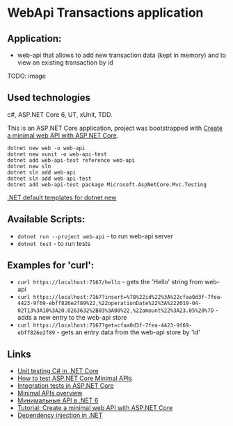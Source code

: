 # WebApi Transactions application

## Application:
- web-api that allows to add new transaction data (kept in memory) and to view an existing transaction by id

TODO: image

## Used technologies
c#, ASP.NET Core 6, UT, xUnit, TDD.

This is an ASP.NET Core application, project was bootstrapped with [Create a minimal web API with ASP.NET Core](https://docs.microsoft.com/en-us/aspnet/core/tutorials/min-web-api?view=aspnetcore-6.0&tabs=visual-studio).

```
dotnet new web -o web-api
dotnet new xunit -o web-api-test
dotnet add web-api-test reference web-api
dotnet new sln
dotnet sln add web-api
dotnet sln add web-api-test
dotnet add web-api-test package Microsoft.AspNetCore.Mvc.Testing
```
[.NET default templates for dotnet new](https://docs.microsoft.com/en-us/dotnet/core/tools/dotnet-new-sdk-templates#test)

## Available Scripts:

- `dotnet run --project web-api` - to run web-api server
- `dotnet test` - to run tests

## Examples for 'curl':
- `curl https://localhost:7167/hello` - gets the 'Hello' string from web-api
- `curl https://localhost:7167?insert=%7B%22id%22%3A%22cfaa0d3f-7fea-4423-9f69-ebff826e2f89%22,%22operationDate%22%3A%222019-04-02T13%3A10%3A20.0263632%2B03%3A00%22,%22amount%22%3A23.05%20%7D` - adds a new entry to the web-api store
- `curl https://localhost:7167?get=cfaa0d3f-7fea-4423-9f69-ebff826e2f89` - gets an entry data from the web-api store by 'id'

## Links
- [Unit testing C# in .NET Core](https://docs.microsoft.com/en-us/dotnet/core/testing/unit-testing-with-dotnet-test)
- [How to test ASP.NET Core Minimal APIs](https://www.twilio.com/blog/test-aspnetcore-minimal-apis)
- [Integration tests in ASP.NET Core](https://docs.microsoft.com/en-us/aspnet/core/test/integration-tests?view=aspnetcore-6.0)
- [Minimal APIs overview](https://docs.microsoft.com/en-us/aspnet/core/fundamentals/minimal-apis?view=aspnetcore-6.0)
- [Минимальные API в .NET 6](https://habr.com/ru/company/otus/blog/666676/)
- [Tutorial: Create a minimal web API with ASP.NET Core](https://docs.microsoft.com/en-us/aspnet/core/tutorials/min-web-api?view=aspnetcore-6.0&tabs=visual-studio-code)
- [Dependency injection in .NET](https://docs.microsoft.com/en-us/dotnet/core/extensions/dependency-injection)

